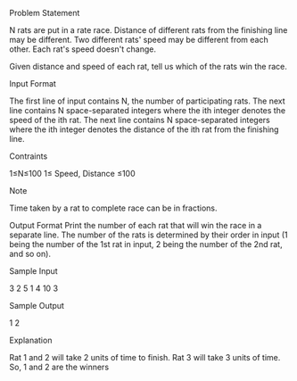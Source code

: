 Problem Statement

N rats are put in a rate race. Distance of different rats from the finishing line may be different. Two different rats' speed may be different from each other. Each rat's speed doesn't change.

Given distance and speed of each rat, tell us which of the rats win the race.

Input Format

The first line of input contains N, the number of participating rats.
The next line contains N space-separated integers where the ith integer denotes the speed of the ith rat.
The next line contains N space-separated integers where the ith integer denotes the distance of the ith rat from the finishing line.

Contraints

1≤N≤100
1≤ Speed, Distance ≤100

Note

Time taken by a rat to complete race can be in fractions.

Output Format
Print the number of each rat that will win the race in a separate line. The number of the rats is determined by their order in input (1 being the number of the 1st rat in input, 2 being the number of the 2nd rat, and so on).

Sample Input

3
2 5 1
4 10 3

Sample Output

1
2

Explanation

Rat 1 and 2 will take 2 units of time to finish. Rat 3 will take 3 units of time. So, 1 and 2 are the winners
